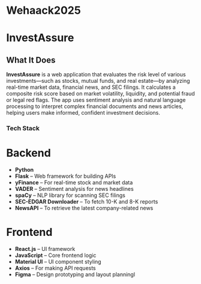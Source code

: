 # Wehaack2025

# InvestAssure

## What It Does

**InvestAssure** is a web application that evaluates the risk level of various investments—such as stocks, mutual funds, and real estate—by analyzing real-time market data, financial news, and SEC filings. It calculates a composite risk score based on market volatility, liquidity, and potential fraud or legal red flags. The app uses sentiment analysis and natural language processing to interpret complex financial documents and news articles, helping users make informed, confident investment decisions.


### Tech Stack
# Backend
- **Python**
- **Flask** – Web framework for building APIs
- **yFinance** – For real-time stock and market data
- **VADER** – Sentiment analysis for news headlines
- **spaCy** – NLP library for scanning SEC filings
- **SEC-EDGAR Downloader** – To fetch 10-K and 8-K reports
- **NewsAPI** – To retrieve the latest company-related news

# Frontend
- **React.js** – UI framework
- **JavaScript** – Core frontend logic
- **Material UI** – UI component styling
- **Axios** – For making API requests
- **Figma** – Design prototyping and layout planningl
